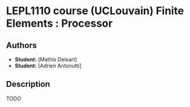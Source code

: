 # LEPL1110 course (UCLouvain) Finite Elements : Processor

## Authors

- **Student:** [Mathis Delsart]
- **Student:** [Adrien Antonutti]

## Description

TODO